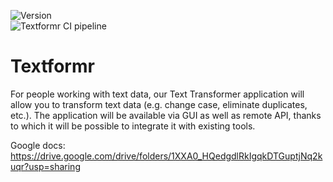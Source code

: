 ![Version](https://img.shields.io/badge/version-1.0.0-blue.svg) \
![Textformr CI pipeline](https://github.com/Dmytro-Romaniv/Textformr/actions/workflows/maven.yml/badge.svg)

# Textformr
For people working with text data, our Text Transformer application will allow you to transform text data (e.g. change case, eliminate duplicates, etc.). The application will be available via GUI as well as remote API, thanks to which it will be possible to integrate it with existing tools.

Google docs: https://drive.google.com/drive/folders/1XXA0_HQedgdlRkIgqkDTGuptjNq2kuqr?usp=sharing
